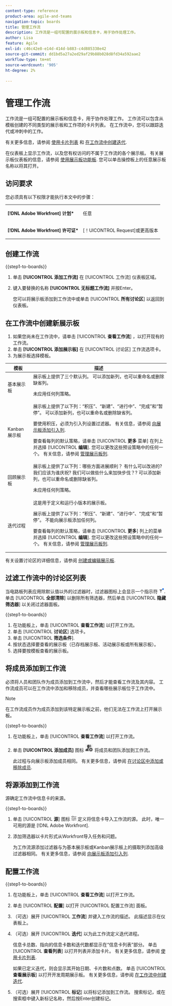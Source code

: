 ```yaml
---
content-type: reference
product-area: agile-and-teams
navigation-topic: boards
title: 管理工作流
description: 工作流是一组可配置的展示板和信息卡，用于协作处理工作。
author: Lisa
feature: Agile
exl-id: c46c42e8-e14d-414d-b883-c4d885338e42
source-git-commit: dd1bd5a27a2ed29af29b88b028d8fd34a592aae2
workflow-type: tm+mt
source-wordcount: '905'
ht-degree: 2%

---
```


# 管理工作流

工作流是一组可配置的展示板和信息卡，用于协作处理工作。 工作流可以包含从模板创建的不同类型的展示板和工作项的卡片列表。 在工作流中，您可以跟踪迭代或冲刺中的工作。

有关更多信息，请参阅 [使用卡片列表](/help/quicksilver/agile/use-boards-agile-planning-tools/use-card-list.md) 和 [在工作流中创建迭代](/help/quicksilver/agile/use-boards-agile-planning-tools/create-an-iteration-in-workstream.md).

在仪表板上显示工作流，以及您有权访问的不属于工作流的各个展示板。 有关展示板仪表板的信息，请参阅 [使用展示板功能板](/help/quicksilver/agile/get-started-with-boards/use-boards-page.md). 您可以单击操控板上的任意展示板名称以将其打开。

## 访问要求

您必须具有以下权限才能执行本文中的步骤：

<table style="table-layout:auto"> 
 <col> 
 </col> 
 <col> 
 </col> 
 <tbody> 
  <tr> 
   <td role="rowheader"><strong>[!DNL Adobe Workfront] 计划*</strong></td> 
   <td> <p>任意</p> </td> 
  </tr> 
  <tr> 
   <td role="rowheader"><strong>[!DNL Adobe Workfront] 许可证*</strong></td> 
   <td> <p>[！UICONTROL Request]或更高版本</p> </td> 
  </tr> 
 </tbody> 
</table>

## 创建工作流

{{step1-to-boards}}

1. 单击 **[!UICONTROL 添加工作流]** 在 [!UICONTROL 工作流] 仪表板区域。
1. 键入要替换的名称 **[!UICONTROL 无标题工作流]** 并按Enter。

   您可以将展示板添加到工作流中或单击 [!UICONTROL **所有讨论区**] 以返回到仪表板。

## 在工作流中创建新展示板

1. 如果您尚未在工作流中，请单击 [!UICONTROL **查看工作流**] ，以打开现有的工作流。
1. 单击 **[!UICONTROL 添加展示板]** 在 [!UICONTROL 讨论区] 工作流选项卡。
1. 为展示板选择模板。

| 模板 | 描述 |
|---------|----------|
| 基本展示板 | 展示板上提供了三个默认列。 可以添加新列，也可以重命名或删除缺省列。 <p>未应用任何列策略。 |
| Kanban 展示板 | 展示板上提供了以下列：“积压”、“新建”、“进行中”、“完成”和“暂停”。 可以添加新列，也可以重命名或删除缺省列。<p>要使用积压，必须为引入列设置过滤器。 有关信息，请参阅 [向展示板添加引入列](/help/quicksilver/agile/use-boards-agile-planning-tools/add-intake-column-to-board.md). <p>要查看每列的默认策略，请单击 [!UICONTROL **更多** 菜单] 在列上并选择 [!UICONTROL **编辑**]. 您可以更改这些预设策略中的任何一个。 有关信息，请参阅 [管理展示板列](/help/quicksilver/agile/get-started-with-boards/manage-board-columns.md). |
| 回顾展示板 | 展示板上提供了以下列：哪些方面进展顺利？ 有什么可以改进的? 我们应该为谁庆祝? 我们可以做些什么来加快步伐？? 可以添加新列，也可以重命名或删除缺省列。 <p>未应用任何列策略。 |
| 迭代过程 | 这是用于定义和运行小版本的展示板。 <p>展示板上提供了以下列：“积压”、“新建”、“进行中”、“完成”和“暂停”。 不能向展示板添加任何列。 <p>要查看每列的默认策略，请单击 [!UICONTROL **更多**] 列上的菜单并选择 [!UICONTROL **编辑**]. 您可以更改这些预设策略中的任何一个。 有关信息，请参阅 [管理展示板列](/help/quicksilver/agile/get-started-with-boards/manage-board-columns.md). |

有关设置讨论区的详细信息，请参阅 [创建或编辑展示板](/help/quicksilver/agile/get-started-with-boards/create-edit-board.md).

## 过滤工作流中的讨论区列表

当电路板列表应用除默认值以外的过滤器时，过滤器图标上会显示一个指示符 ![已应用筛选器](assets/boards-filterapplied-30x30.png). 单击 [!UICONTROL **全部清除**] 以删除所有筛选器，然后单击 [!UICONTROL **隐藏筛选器**] 以关闭过滤器面板。

{{step1-to-boards}}

1. 在功能板上，单击 [!UICONTROL **查看工作流**] 以打开工作流。
1. 单击 [!UICONTROL **讨论区**] 选项卡。
1. 单击 [!UICONTROL **筛选条件**].
1. 按状态选择要查看的展示板（已存档展示板、活动展示板或所有展示板）。
1. 选择要按模板查看的展示板。

## 将成员添加到工作流

必须将人员和团队作为成员添加到工作流中，然后才能查看工作流及其内容。 工作流成员可以在工作流中添加和移除成员，并查看哪些展示板位于工作流中。

>[!NOTE]
>
>在工作流成员作为成员添加到该特定展示板之前，他们无法在工作流上打开展示板。

{{step1-to-boards}}

1. 在功能板上，单击 [!UICONTROL **查看工作流**] 以打开工作流。
1. 单击 **[!UICONTROL 添加成员]** 图标 ![添加成员](assets/boards-addmember-spectrum-25x25.png) 将成员和团队添加到工作流。

   此过程与向展示板添加成员相同。 有关更多信息，请参阅 [在讨论区中添加或移除成员](/help/quicksilver/agile/get-started-with-boards/add-members-to-board.md).

## 将源添加到工作流

源确定工作流中信息卡的来源。

{{step1-to-boards}}

1. 单击 [!UICONTROL **源**] 图标 ![“源”图标](assets/sources-icon.png) 定义将信息卡导入工作流的源。 此时，唯一可用的源是 [!DNL Adobe Workfront].
1. 添加筛选器以卡片形式从Workfront导入任务和问题。

   为工作流源添加过滤器与为基本展示板或Kanban展示板上的摄取列添加高级过滤器相同。 有关更多信息，请参阅 [向展示板添加引入列](/help/quicksilver/agile/use-boards-agile-planning-tools/add-intake-column-to-board.md).

## 配置工作流

{{step1-to-boards}}

1. 在功能板上，单击 [!UICONTROL **查看工作流**] 以打开工作流。
1. 单击 [!UICONTROL **配置**] 以打开 [!UICONTROL 配置工作流] 面板。
1. （可选）展开 [!UICONTROL **工作流**] 并键入工作流的描述。 此描述显示在仪表板上。
1. （可选）展开 [!UICONTROL **迭代**] 以为此工作流定义迭代进程。

   信息卡总数、指向的信息卡数和迭代数都显示在“信息卡列表”部分。 单击 [!UICONTROL **查看列表**] 以打开列表并添加卡片。 有关更多信息，请参阅 [使用卡片列表](/help/quicksilver/agile/use-boards-agile-planning-tools/use-card-list.md).

   如果已定义迭代，则会显示其开始日期、卡片数和点数。 单击 [!UICONTROL **查看展示板**] 以打开开发周期展示板。 有关更多信息，请参阅 [在工作流中创建迭代](/help/quicksilver/agile/use-boards-agile-planning-tools/create-an-iteration-in-workstream.md).

1. （可选）展开 [!UICONTROL **标记**] 以将标记添加到工作流。 搜索标记，或在搜索框中键入新标记名称，然后按Enter创建标记。
